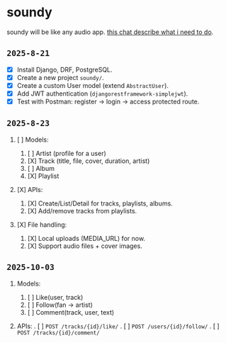 # soundy

soundy will be like any audio app.
[this chat describe what i need to do](https://chatgpt.com/c/68a5f871-5af4-832c-acb0-2a71b2f33264).

## `2025-8-21`

- [x] Install Django, DRF, PostgreSQL.
- [x] Create a new project `soundy/`.
- [x] Create a custom User model (extend `AbstractUser`).
- [x] Add JWT authentication (`djangorestframework-simplejwt`).
- [x] Test with Postman: register → login → access protected route.

## `2025-8-23`

1. [ ] Models:

   1. [ ] Artist (profile for a user)
   2. [X] Track (title, file, cover, duration, artist)
   3. [ ] Album
   4. [X] Playlist

2. [X] APIs:

   1. [X] Create/List/Detail for tracks, playlists, albums.
   2. [X] Add/remove tracks from playlists.

3. [X] File handling:

   1. [X] Local uploads (MEDIA_URL) for now.
   2. [X] Support audio files + cover images.

## `2025-10-03`

1. Models:
   1. [ ] Like(user, track)
   2. [ ] Follow(fan → artist)
   3. [ ] Comment(track, user, text)

2. APIs:
   . [ ] `POST /tracks/{id}/like/`
   . [ ] `POST /users/{id}/follow/`
   . [ ] `POST /tracks/{id}/comment/`